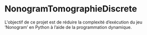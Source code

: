 # NonogramTomographieDiscrete

L'objectif de ce projet est de réduire la complexité d’exécution du jeu ‘Nonogram’ en Python à l’aide de la programmation dynamique.
